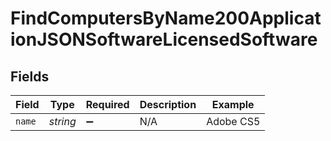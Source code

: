 # FindComputersByName200ApplicationJSONSoftwareLicensedSoftware


## Fields

| Field              | Type               | Required           | Description        | Example            |
| ------------------ | ------------------ | ------------------ | ------------------ | ------------------ |
| `name`             | *string*           | :heavy_minus_sign: | N/A                | Adobe CS5          |
